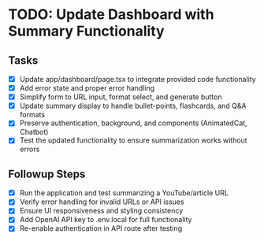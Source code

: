 # TODO: Update Dashboard with Summary Functionality

## Tasks
- [x] Update app/dashboard/page.tsx to integrate provided code functionality
- [x] Add error state and proper error handling
- [x] Simplify form to URL input, format select, and generate button
- [x] Update summary display to handle bullet-points, flashcards, and Q&A formats
- [x] Preserve authentication, background, and components (AnimatedCat, Chatbot)
- [x] Test the updated functionality to ensure summarization works without errors

## Followup Steps
- [x] Run the application and test summarizing a YouTube/article URL
- [x] Verify error handling for invalid URLs or API issues
- [x] Ensure UI responsiveness and styling consistency
- [x] Add OpenAI API key to .env.local for full functionality
- [x] Re-enable authentication in API route after testing
